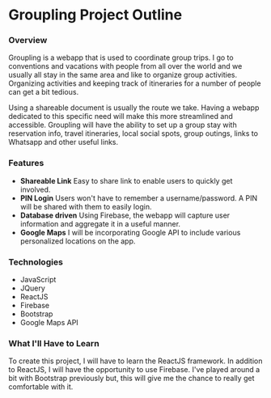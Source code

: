 # Groupling Project Outline
### Overview
Groupling is a webapp that is used to coordinate group trips. I go to conventions and vacations with people from all over the world and we usually all stay in the same area and like to organize group activities. Organizing activities and keeping track of itineraries for a number of people can get a bit tedious. 

Using a shareable document is usually the route we take. Having a webapp dedicated to this specific need will make this more streamlined and accessible. Groupling will have the ability to set up a group stay with reservation info, travel itineraries, local social spots, group outings, links to Whatsapp and other useful links. 

### Features
* **Shareable Link** Easy to share link to enable users to quickly get involved.
* **PIN Login** Users won't have to remember a username/password. A PIN will be shared with them to easily login.
* **Database driven** Using Firebase, the webapp will capture user information and aggregate it in a useful manner.
* **Google Maps** I will be incorporating Google API to include various personalized locations on the app.

### Technologies
* JavaScript
* JQuery
* ReactJS
* Firebase
* Bootstrap
* Google Maps API

### What I'll Have to Learn
To create this project, I will have to learn the ReactJS framework. In addition to ReactJS, I will have the opportunity to use Firebase. I've played around a bit with Bootstrap previously but, this will give me the chance to really get comfortable with it. 
